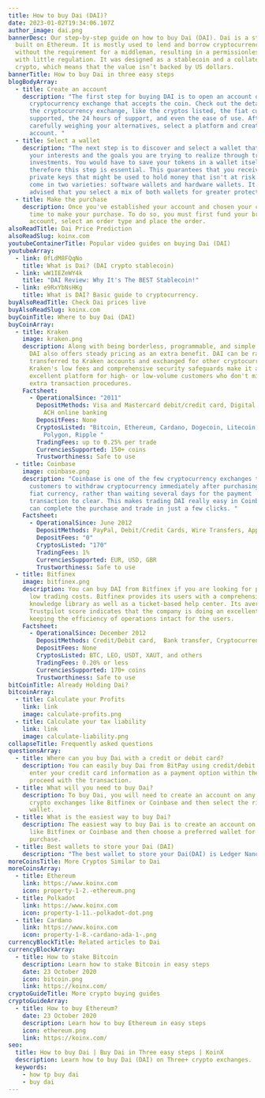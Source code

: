 ```yaml
---
title: How to buy Dai (DAI)?
date: 2023-01-02T19:34:06.107Z
author_image: dai.png
bannerDesc: Our step-by-step guide on how to buy Dai (DAI). Dai is a stablecoin
  built on Ethereum. It is mostly used to lend and borrow cryptocurrency assets
  without the requirement for a middleman, resulting in a permissionless economy
  with little regulation. It was designed as a stablecoin and a collateral-based
  crypto, which means that the value isn’t backed by US dollars.
bannerTitle: How to buy Dai in three easy steps
blogBodyArray:
  - title: Create an account
    description: "The first step for buying DAI is to open an account on a
      cryptocurrency exchange that accepts the coin. Check out the details of
      the cryptocurrency exchange, like the cryptos listed, the fiat currencies
      supported, the 24 hours of support, and even the ease of use. After
      carefully weighing your alternatives, select a platform and create your
      account. "
  - title: Select a wallet
    description: "The next step is to discover and select a wallet that serves both
      your interests and the goals you are trying to realize through trade
      investments. You would have to save your tokens in a wallet itself,
      therefore this step is essential. This guarantees that you receive the
      private keys that might be used to hold money that isn't at risk. Wallets
      come in two varieties: software wallets and hardware wallets. It is often
      advised that you select a mix of both wallets for greater protection."
  - title: Make the purchase
    description: Once you've established your account and chosen your currency, it's
      time to make your purchase. To do so, you must first fund your broker
      account, select an order type and place the order.
alsoReadTitle: Dai Price Prediction
alsoReadSlug: koinx.com
youtubeContainerTitle: Popular video guides on buying Dai (DAI)
youtubeArray:
  - link: 0fLdM8FQqNo
    title: What is Dai? (DAI crypto stablecoin)
  - link: wW1IEZeWY4k
    title: "DAI Review: Why It's The BEST Stablecoin!"
  - link: e9RxYbNsHKg
    title: What is DAI? Basic guide to cryptocurrency.
buyAlsoReadTitle: Check Dai prices live
buyAlsoReadSlug: koinx.com
buyCoinTitle: Where to buy Dai (DAI)
buyCoinArray:
  - title: Kraken
    image: kraken.png
    description: Along with being borderless, programmable, and simple to transfer,
      DAI also offers steady pricing as an extra benefit. DAI can be rapidly
      transferred to Kraken accounts and exchanged for other cryptocurrencies.
      Kraken's low fees and comprehensive security safeguards make it an
      excellent platform for high- or low-volume customers who don't mind the
      extra transaction procedures.
    Factsheet:
      - OperationalSince: "2011"
        DepositMethods: Visa and Mastercard debit/credit card, Digital wallet purchases,
          ACH online banking
        DepositFees: None
        CryptosListed: "Bitcoin, Ethereum, Cardano, Dogecoin, Litecoin, Polkadot,
          Polygon, Ripple "
        TradingFees: up to 0.25% per trade
        CurrenciesSupported: 150+ coins
        Trustworthiness: Safe to use
  - title: Coinbase
    image: coinbase.png
    description: "Coinbase is one of the few cryptocurrency exchanges that allows
      customers to withdraw cryptocurrency immediately after purchasing it with
      fiat currency, rather than waiting several days for the payment
      transaction to clear. This makes trading DAI really easy in Coinbase. You
      can complete the purchase and trade in just a few clicks. "
    Factsheet:
      - OperationalSince: June 2012
        DepositMethods: PayPal, Debit/Credit Cards, Wire Transfers, Apple/Google Pay
        DepositFees: "0"
        CryptosListed: "170"
        TradingFees: 1%
        CurrenciesSupported: EUR, USD, GBR
        Trustworthiness: Safe to use
  - title: Bitfinex
    image: bitfinex.png
    description: You can buy DAI from Bitfinex if you are looking for platforms with
      low trading costs. Bitfinex provides its users with a comprehensive
      knowledge library as well as a ticket-based help center. Its average
      Trustpilot score indicates that the company is doing an excellent job of
      keeping the efficiency of operations intact for the users.
    Factsheet:
      - OperationalSince: December 2012
        DepositMethods: Credit/Debit card,  Bank transfer, Cryptocurrency, or Tether tokens
        DepositFees: None
        CryptosListed: BTC, LEO, USDT, XAUT, and others
        TradingFees: 0.20% or less
        CurrenciesSupported: 170+ coins
        Trustworthiness: Safe to use
bitCoinTitle: Already Holding Dai?
bitcoinArray:
  - title: Calculate your Profits
    link: link
    image: calculate-profits.png
  - title: Calculate your tax liability
    link: link
    image: calculate-liability.png
collapseTitle: Frequently asked questions
questionsArray:
  - title: Where can you buy Dai with a credit or debit card?
    description: You can easily buy Dai from BitPay using credit/debit cards. Simply
      enter your credit card information as a payment option within the app and
      proceed with the transaction.
  - title: What will you need to buy Dai?
    description: To buy Dai, you will need to create an account on any one of the
      crypto exchanges like Bitfinex or Coinbase and then select the right
      wallet.
  - title: What is the easiest way to buy Dai?
    description: The easiest way to buy Dai is to create an account on a platform
      like Bitfinex or Coinbase and then choose a preferred wallet for your
      purchase.
  - title: Best wallets to store your Dai (DAI)
    description: "The best wallet to store your Dai(DAI) is Ledger Nano. "
moreCoinsTitle: More Cryptos Similar to Dai
moreCoinsArray:
  - title: Ethereum
    link: https://www.koinx.com
    icon: property-1-2.-ethereum.png
  - title: Polkadot
    link: https://www.koinx.com
    icon: property-1-11.-polkadot-dot.png
  - title: Cardano
    link: https://www.koinx.com
    icon: property-1-8.-cardano-ada-1-.png
currencyBlockTitle: Related articles to Dai
currencyBlockArray:
  - title: How to stake Bitcoin
    description: Learn how to stake Bitcoin in easy steps
    date: 23 October 2020
    icon: bitcoin.png
    link: https://koinx.com/
cryptoGuideTitle: More crypto buying guides
cryptoGuideArray:
  - title: How to buy Ethereum?
    date: 23 October 2020
    description: Learn how to buy Ethereum in easy steps
    icon: ethereum.png
    link: https://koinx.com/
seo:
  title: How to buy Dai | Buy Dai in Three easy steps | KoinX
  description: Learn how to buy Dai (DAI) on Three+ crypto exchanges.
  keywords:
    - how tp buy dai
    - buy dai
---
```

